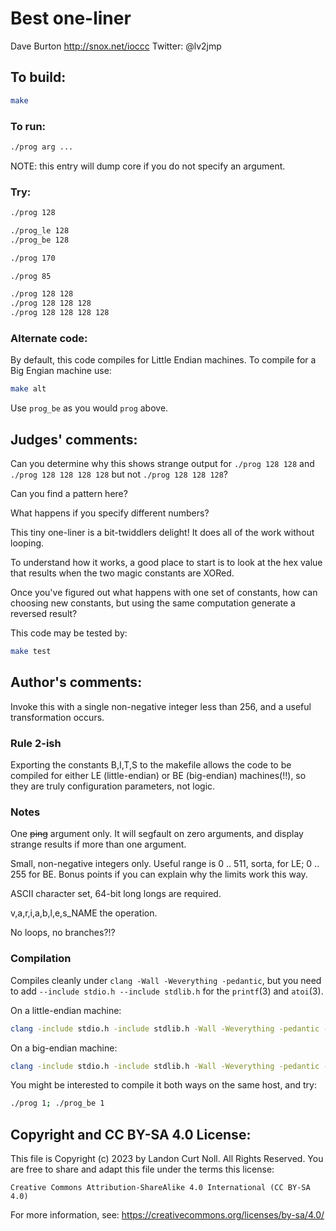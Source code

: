 # Best one-liner

Dave Burton
<http://snox.net/ioccc>
Twitter: @lv2jmp

## To build:

```sh
make
```

### To run:

```sh
./prog arg ...
```

NOTE: this entry will dump core if you do not specify an argument.

### Try:

```sh
./prog 128

./prog_le 128
./prog_be 128

./prog 170

./prog 85

./prog 128 128
./prog 128 128 128
./prog 128 128 128 128
```

### Alternate code:

By default, this code compiles for Little Endian machines.
To compile for a Big Engian machine use:

```sh
make alt
```

Use `prog_be` as you would `prog` above.

## Judges' comments:

Can you determine why this shows strange output for `./prog 128 128`
and `./prog 128 128 128 128` but not `./prog 128 128 128`?

Can you find a pattern here?

What happens if you specify different numbers?

This tiny one-liner is a bit-twiddlers delight! It does all of the work
without looping.

To understand how it works, a good place to start is to look at the hex
value that results when the two magic constants are XORed.

Once you've figured out what happens with one set of constants, how can
choosing new constants, but using the same computation generate a reversed
result?

This code may be tested by:

```sh
make test
```

## Author's comments:

Invoke this with a single non-negative integer less than 256, and a useful transformation occurs.

### Rule 2-ish

Exporting the constants B,I,T,S to the makefile allows the code
to be compiled for either LE (little-endian) or BE (big-endian) machines(!!),
so they are truly configuration parameters, not logic.

### Notes

One <strike>ping</strike> argument only.  It will segfault on zero arguments, and
display strange results if more than one argument.

Small, non-negative integers only.  Useful range is 0 .. 511, sorta, for LE; 0 .. 255 for BE.
Bonus points if you can explain why the limits work this way.

ASCII character set, 64-bit long longs are required.

v,a,r,i,a,b,l,e,s_NAME the operation.

No loops, no branches?!?

### Compilation

Compiles cleanly under `clang -Wall -Weverything -pedantic`,
but you need to add `--include stdio.h --include stdlib.h` for the `printf`(3) and `atoi`(3).

On a little-endian machine:

```sh
clang -include stdio.h -include stdlib.h -Wall -Weverything -pedantic -DB=6945503773712347754LL -DI=5859838231191962459LL -DT=0 -DS=7 -o prog prog.c
```

On a big-endian machine:

```sh
clang -include stdio.h -include stdlib.h -Wall -Weverything -pedantic -DB=7091606191627001958LL -DI=6006468689561538903LL -DT=1 -DS=0 -o prog_be prog.c
```

You might be interested to compile it both ways on the same host, and try:

```sh
./prog 1; ./prog_be 1
```

## Copyright and CC BY-SA 4.0 License:

This file is Copyright (c) 2023 by Landon Curt Noll.  All Rights Reserved.
You are free to share and adapt this file under the terms this license:

    Creative Commons Attribution-ShareAlike 4.0 International (CC BY-SA 4.0)

For more information, see: https://creativecommons.org/licenses/by-sa/4.0/

